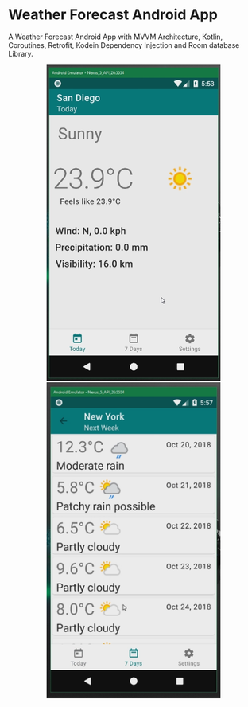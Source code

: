 # Weather Forecast Android App
A Weather Forecast Android App with MVVM Architecture, Kotlin, Coroutines, Retrofit, Kodein Dependency Injection and Room database Library.

<p align="center">
  <img src="https://raw.githubusercontent.com/riadgit/weather-forecast-mvvm/master/screenshot/scr1.PNG" width="350" title="hover text">
  <img src="https://raw.githubusercontent.com/riadgit/weather-forecast-mvvm/master/screenshot/scr2.PNG" width="350" title="hover text">
</p>

